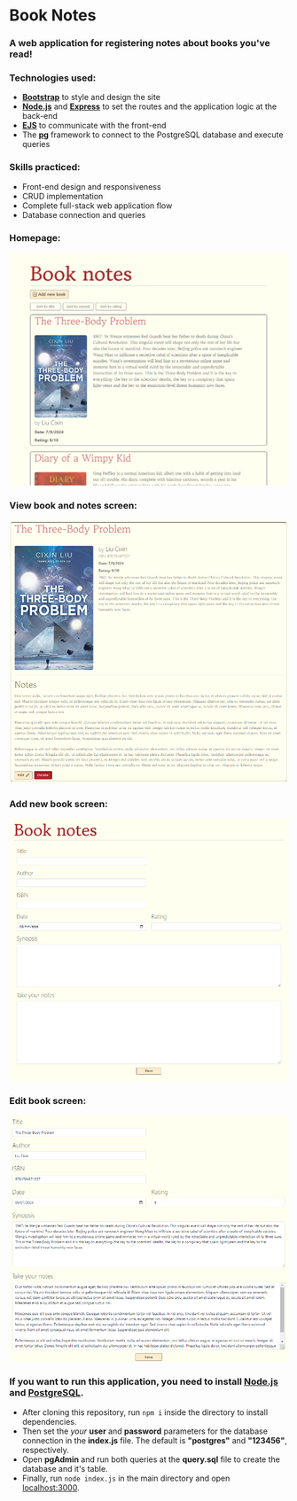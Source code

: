 # Book Notes
### A web application for registering notes about books you've read!
### Technologies used:
- **[Bootstrap](https://getbootstrap.com/)** to style and design the site
- **[Node.js](https://nodejs.org/)** and **[Express](https://www.npmjs.com/package/express)** to set the routes and the application logic at the back-end
- **[EJS](https://ejs.co/)** to communicate with the front-end
- The **[pg](https://www.npmjs.com/package/pg)** framework to connect to the PostgreSQL database and execute queries

### Skills practiced:
- Front-end design and responsiveness
- CRUD implementation
- Complete full-stack web application flow
- Database connection and queries

### Homepage:
![image](doc_images/homepage.png)

### View book and notes screen:
![image](doc_images/bookview.png)

### Add new book screen:
![image](doc_images/add.png)

### Edit book screen:
![image](doc_images/edit.png)

### If you want to run this application, you need to install [Node.js](https://nodejs.org/) and [PostgreSQL](https://www.postgresql.org/download/).
- After cloning this repository, run ```npm i``` inside the directory to install dependencies.
- Then set the *your* **user** and **password** parameters for the database connection in the **index.js** file. The default is **"postgres"** and **"123456"**, respectively.
- Open **pgAdmin** and run both queries at the **query.sql** file to create the database and it's table.
- Finally, run ```node index.js``` in the main directory and open [localhost:3000](http://localhost:3000/).